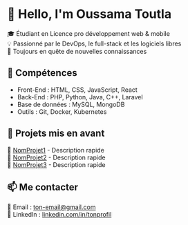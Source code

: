 # 👋 Hello, I'm Oussama Toutla  

🎓 Étudiant en Licence pro développement web & mobile  
💡 Passionné par le DevOps, le full-stack et les logiciels libres  
🚀 Toujours en quête de nouvelles connaissances  

## 🔧 Compétences  
- Front-End : HTML, CSS, JavaScript, React  
- Back-End : PHP, Python, Java, C++, Laravel  
- Base de données : MySQL, MongoDB  
- Outils : Git, Docker, Kubernetes  

## 📌 Projets mis en avant  
🔹 [NomProjet1](lien-du-repo) - Description rapide  
🔹 [NomProjet2](lien-du-repo) - Description rapide  
🔹 [NomProjet3](lien-du-repo) - Description rapide  

## 📫 Me contacter  
📩 Email : [ton-email@gmail.com](mailto:ton-email@gmail.com)  
💼 LinkedIn : [linkedin.com/in/tonprofil](https://linkedin.com/in/tonprofil)   
